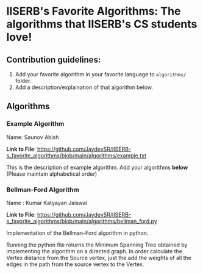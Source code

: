 # IISERB's Favorite Algorithms: The algorithms that IISERB's CS students love!

## Contribution guidelines:

1. Add your favorite algorithm in your favorite language to `algorithms/` folder.
2. Add a description/explaination of that algorithm below.

## Algorithms

### Example Algorithm

Name: Saunov Abish

**Link to File**: https://github.com/JaydevSR/IISERB-s_favorite_algorithms/blob/main/algorithms/example.txt

This is the description of example algorithm. Add your algorithms **below** (Please maintain alphabetical order)


### Bellman-Ford Algorithm

Name : Kumar Katyayan Jaiswal

**Link to File**: https://github.com/JaydevSR/IISERB-s_favorite_algorithms/blob/main/algorithms/bellman_ford.py

Implementation of the Bellman-Ford algorithm in python. 

Running the python file returns the Minimum Spanning Tree obtained by implementing the algorithm on a directed graph. In order calculate the Vertex distance from the Source vertex, just the add the weights of all the edges in the path from the source vertex to the Vertex.
